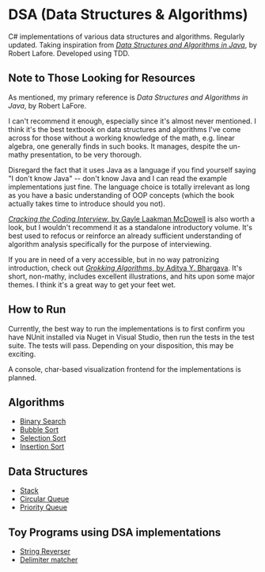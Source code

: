 # DSA (Data Structures & Algorithms)
C# implementations of various data structures and algorithms. Regularly updated. Taking inspiration from [*Data Structures and Algorithms in Java*](http://a.co/48Cqup7), by Robert Lafore. Developed using TDD.

## Note to Those Looking for Resources

As mentioned, my primary reference is *Data Structures and Algorithms in Java*, by Robert LaFore.

I can't recommend it enough, especially since it's almost never mentioned. I think it's the best textbook on data structures and algorithms I've come across for those without a working knowledge of the math, e.g. linear algebra, one generally finds in such books. It manages, despite the un-mathy presentation, to be very thorough.

Disregard the fact that it uses Java as a language if you find yourself saying "I don't know Java" -- don't know Java and I can read the example implementations just fine. The language choice is totally irrelevant as long as you have a basic understanding of OOP concepts (which the book actually takes time to introduce should you not).

[*Cracking the Coding Interview*, by Gayle Laakman McDowell](http://a.co/i4kVn6P) is also worth a look, but I wouldn't recommend it as a standalone introductory volume. It's best used to refocus or reinforce an already sufficient understanding of algorithm analysis specifically for the purpose of interviewing.

If you are in need of a very accessible, but in no way patronizing introduction, check out [*Grokking Algorithms*, by Aditya Y. Bhargava](http://a.co/bXdEhJN). It's short, non-mathy, includes excellent illustrations, and hits upon some major themes. I think it's a great way to get your feet wet.

## How to Run

Currently, the best way to run the implementations is to first confirm you have NUnit installed via Nuget in Visual Studio, then run the tests in the test suite. The tests will pass. Depending on your disposition, this may be exciting.

A console, char-based visualization frontend for the implementations is planned. 

## Algorithms
* [Binary Search](https://github.com/ryanklee/DSA/blob/master/DSA/Algorithms/BinarySearch.cs)
* [Bubble Sort](https://github.com/ryanklee/DSA/blob/master/DSA/Algorithms/BubbleSort.cs)
* [Selection Sort](https://github.com/ryanklee/DSA/blob/master/DSA/Algorithms/SelectionSort.cs)
* [Insertion Sort](https://github.com/ryanklee/DSA/blob/master/DSA/Algorithms/InsertionSort.cs)

## Data Structures
* [Stack](https://github.com/ryanklee/DSA/blob/master/DSA/DataStructures/LIFOStack.cs)
* [Circular Queue](https://github.com/ryanklee/DSA/blob/master/DSA/DataStructures/CircularQueue.cs)
* [Priority Queue](https://github.com/ryanklee/DSA/blob/master/DSA/DataStructures/PriorityQueue.cs)

## Toy Programs using DSA implementations
* [String Reverser](https://github.com/ryanklee/DSA/blob/master/DSA/ToyExamples/StringReverser.cs)
* [Delimiter matcher](https://github.com/ryanklee/DSA/blob/master/DSA/ToyExamples/DelimiterMatcher.cs)
